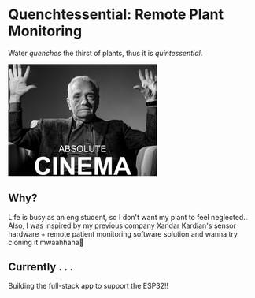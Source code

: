 # Quenchtessential: Remote Plant Monitoring
Water _quenches_ the thirst of plants, thus it is _quintessential_.

<img src="demo/absolute_cinema.png" width="60%">

## Why? 
Life is busy as an eng student, so I don't want my plant to feel neglected.. Also, I was inspired by my previous company Xandar Kardian's sensor hardware + remote patient monitoring software solution and wanna try cloning it mwaahhaha🤫

## Currently . . .
Building the full-stack app to support the ESP32!!
